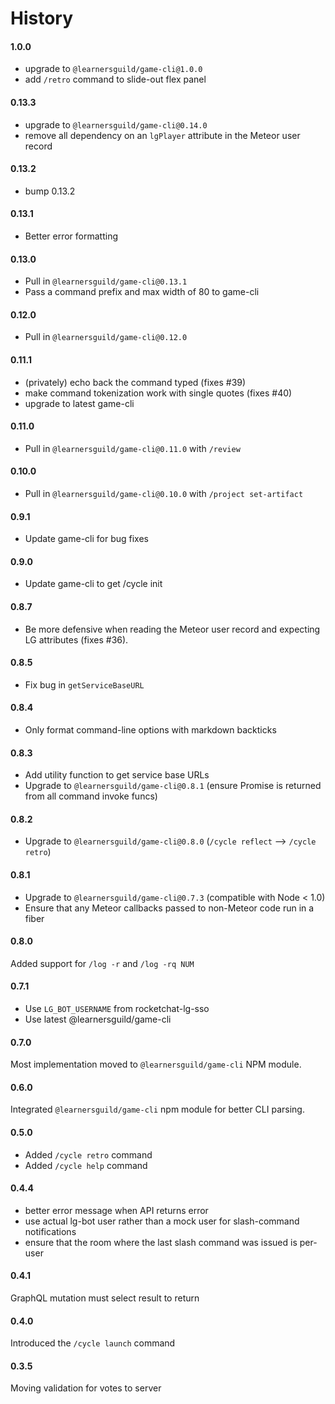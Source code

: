 # History

#### 1.0.0
- upgrade to `@learnersguild/game-cli@1.0.0`
- add `/retro` command to slide-out flex panel

#### 0.13.3
- upgrade to `@learnersguild/game-cli@0.14.0`
- remove all dependency on an `lgPlayer` attribute in the Meteor user record

#### 0.13.2
- bump 0.13.2

#### 0.13.1
- Better error formatting

#### 0.13.0
- Pull in `@learnersguild/game-cli@0.13.1`
- Pass a command prefix and max width of 80 to game-cli

#### 0.12.0
- Pull in `@learnersguild/game-cli@0.12.0`

#### 0.11.1
- (privately) echo back the command typed (fixes #39)
- make command tokenization work with single quotes (fixes #40)
- upgrade to latest game-cli

#### 0.11.0
- Pull in `@learnersguild/game-cli@0.11.0` with `/review`

#### 0.10.0
- Pull in `@learnersguild/game-cli@0.10.0` with `/project set-artifact`

#### 0.9.1
- Update game-cli for bug fixes

#### 0.9.0
- Update game-cli to get /cycle init

#### 0.8.7
- Be more defensive when reading the Meteor user record and expecting LG attributes (fixes #36).

#### 0.8.5
- Fix bug in `getServiceBaseURL`

#### 0.8.4
- Only format command-line options with markdown backticks

#### 0.8.3
- Add utility function to get service base URLs
- Upgrade to `@learnersguild/game-cli@0.8.1` (ensure Promise is returned from all command invoke funcs)

#### 0.8.2
- Upgrade to `@learnersguild/game-cli@0.8.0` (`/cycle reflect` --> `/cycle retro`)

#### 0.8.1
- Upgrade to `@learnersguild/game-cli@0.7.3` (compatible with Node < 1.0)
- Ensure that any Meteor callbacks passed to non-Meteor code run in a fiber

#### 0.8.0
Added support for `/log -r` and `/log -rq NUM`

#### 0.7.1
- Use `LG_BOT_USERNAME` from rocketchat-lg-sso
- Use latest @learnersguild/game-cli

#### 0.7.0
Most implementation moved to `@learnersguild/game-cli` NPM module.

#### 0.6.0
Integrated `@learnersguild/game-cli` npm module for better CLI parsing.

#### 0.5.0
- Added `/cycle retro` command
- Added `/cycle help` command

#### 0.4.4
- better error message when API returns error
- use actual lg-bot user rather than a mock user for slash-command notifications
- ensure that the room where the last slash command was issued is per-user

#### 0.4.1
GraphQL mutation must select result to return

#### 0.4.0
Introduced the `/cycle launch` command

#### 0.3.5
Moving validation for votes to server
